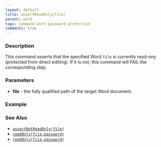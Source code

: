 ```yaml
---
layout: default
title: assertReadOnly(file)
parent: word
tags: command word password protection
comments: true
---
```



### Description
This command asserts that the specified Word `file` is currently read-ony (protected from direct editing). If it is not,
this command will FAIL the corresponding step.


### Parameters
- **file** - the fully qualified path of the target Word document.


### Example


### See Also
- [`assertNotReadOnly(file)`](assertNotReadOnly(file))
- [`readOnly(file,password)`](readOnly(file,password))
- [`readOnly(file,password)`](readOnly(file,password))